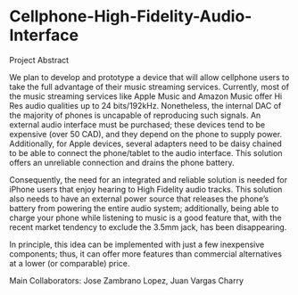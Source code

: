 # Cellphone-High-Fidelity-Audio-Interface
Project Abstract

We plan to develop and prototype a device that will allow cellphone users to take the full advantage of their music streaming services. Currently, most of the music streaming services like Apple Music and Amazon Music offer Hi Res audio qualities up to 24 bits/192kHz. Nonetheless, the internal DAC of the majority of phones is uncapable of reproducing such signals. An external audio interface must be purchased; these devices tend to be expensive (over 50 CAD), and they depend on the phone to supply power. Additionally, for Apple devices, several adapters need to be daisy chained to be able to connect the phone/tablet to the audio interface. This solution offers an unreliable connection and drains the phone battery.

Consequently, the need for an integrated and reliable solution is needed for iPhone users that enjoy hearing to High Fidelity audio tracks. This solution also needs to have an external power source that releases the phone’s battery from powering the entire audio system; additionally, being able to charge your phone while listening to music is a good feature that, with the recent market tendency to exclude the 3.5mm jack, has been disappearing.

In principle, this idea can be implemented with just a few inexpensive components; thus, it can offer more features than commercial alternatives at a lower (or comparable) price.


Main Collaborators:
Jose Zambrano Lopez,
Juan Vargas Charry

